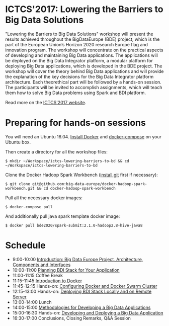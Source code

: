 # ICTCS'2017: Lowering the Barriers to Big Data Solutions

"Lowering the Barriers to Big Data Solutions" workshop will present the results achieved throughout the BigDataEurope (BDE) project, which is the part of the European Union’s Horizon 2020 research Europe flag and innovation program. The workshop will concentrate on the practical aspects of developing and maintaining Big Data applications. The applications will be deployed on the Big Data Integrator platform, a modular platform for deploying Big Data applications, which is developed in the BDE project. The workshop will cover the theory behind Big Data applications and will provide the explanation of the key decisions for the Big Data Integrator platform architecture. Each theorethical part will be followed by a hands-on session. The participants will be invited to accomplish assignments, which will teach them how to solve Big Data problems using Spark and BDI platform.

Read more on the [ICTCS'2017 website](http://www.ictcs.info/page/workshops).

# Preparing for hands-on sessions
You will need an Ubuntu 16.04. [Install Docker](https://docs.docker.com/engine/installation/linux/docker-ce/ubuntu/#install-docker-ce) and [docker-compose](https://docs.docker.com/compose/install/#install-compose) on your Ubuntu box.

Then create a directory for all the workshop files:
```
$ mkdir ~/Workspace/ictcs-lowering-barriers-to-bd && cd ~/Workspace/ictcs-lowering-barriers-to-bd
```
Clone the Docker Hadoop Spark Workbench ([install git](https://git-scm.com/book/en/v2/Getting-Started-Installing-Git) first if necessary):
```
$ git clone git@github.com:big-data-europe/docker-hadoop-spark-workbench.git && cd docker-hadoop-spark-workbench
```
Pull all the necessary docker images:
```
$ docker-compose pull
```
And additionally pull java spark template docker image:
```
$ docker pull bde2020/spark-submit:2.1.0-hadoop2.8-hive-java8
```

# Schedule
* 9:00-10:00 [Introduction: Big Data Europe Project, Architecture, Components and Interfaces](./slides/Introduction.pdf)
* 10:00-11:00 [Planning BDI Stack for Your Application](./slides/Planning_bdi_stack.pdf)
* 11:00-11:15 Coffee Break
* 11:15-11:45 [Introduction to Docker](./slides/Introduction_to_docker.pdf)
* 11:45-12:15 Hands-on: [Configuring Docker and Docker Swarm Cluster](./handson/configuring_docker.md)
* 12:15-13:00 Hands-on: [Deploying BDI Stack Locally and on Remote Server](./handson/deploying_bdi_stack.md)
* 13:00-14:00 Lunch
* 14:00-15:00 [Methodologies for Developing a Big Data Applications](./slides/Methodologies.pdf)
* 15:00-16:30 Hands-on: [Developing and Deploying a Big Data Application](./handson/developing_bda.md)
* 16:30-17:00 Conclusions, Closing Remarks, Q&A Session
